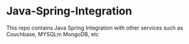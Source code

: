 # Java-Spring-Integration
This repo contains Java Spring Integration with other services such as Couchbase, MYSQLm MongoDB, etc
